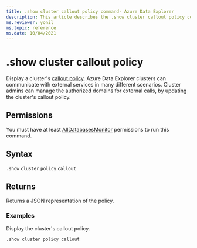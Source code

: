 ```yaml
---
title: .show cluster callout policy command- Azure Data Explorer
description: This article describes the .show cluster callout policy command in Azure Data Explorer.
ms.reviewer: yonil
ms.topic: reference
ms.date: 10/04/2021
---
```

# .show cluster callout policy

Display a cluster's [callout policy](calloutpolicy.md). Azure Data Explorer clusters can communicate with external services in many different scenarios. Cluster admins can manage the authorized domains for external calls, by updating the cluster's callout policy.

## Permissions

You must have at least [AllDatabasesMonitor](access-control/role-based-access-control.md) permissions to run this command.

## Syntax

`.show` `cluster` `policy` `callout` 

## Returns

Returns a JSON representation of the policy.

### Examples

Display the cluster's callout policy.

```kusto
.show cluster policy callout
```
